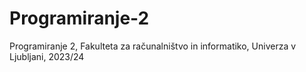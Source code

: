 # Programiranje-2
Programiranje 2, Fakulteta za računalništvo in informatiko, Univerza v Ljubljani, 2023/24
